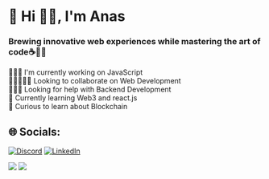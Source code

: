 
# 💫 Hi 👋🏻, I'm Anas
### Brewing innovative web experiences while mastering the art of code☕👩‍💻
👨🏻‍💻 I'm currently working on JavaScript<br> 👩🏼‍🤝‍🧑🏻 Looking to collaborate on Web Development<br>💁🏻‍♂️ Looking for help with Backend Development<br>📖 Currently learning Web3 and react.js<br>👀 Curious to learn about Blockchain<br>


## 🌐 Socials:
[![Discord](https://img.shields.io/badge/Discord-%237289DA.svg?logo=discord&logoColor=white)](https://discord.gg/603521446433652736)
[![LinkedIn](https://img.shields.io/badge/LinkedIn-%230077B5.svg?logo=linkedin&logoColor=white)](https://www.linkedin.com/in/anas-shah-muhammad-0a9426257/)

![](https://github-readme-streak-stats.herokuapp.com/?user=AnasSM0&theme=dark&hide_border=false)
![](https://github-readme-stats.vercel.app/api/top-langs/?username=AnasSM0&theme=dark&hide_border=false&include_all_commits=true&count_private=false&layout=compact)

